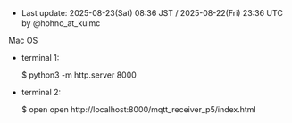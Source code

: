 
* Last update: 2025-08-23(Sat) 08:36 JST / 2025-08-22(Fri) 23:36 UTC　by @hohno_at_kuimc

Mac OS

* terminal 1:

    $ python3 -m http.server 8000

* terminal 2:

    $ open  open http://localhost:8000/mqtt_receiver_p5/index.html

